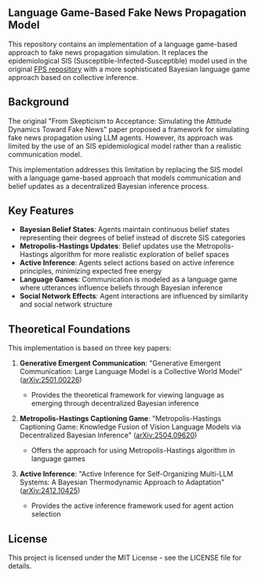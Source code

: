 ## Language Game-Based Fake News Propagation Model

This repository contains an implementation of a language game-based approach to fake news propagation simulation. It replaces the epidemiological SIS (Susceptible-Infected-Susceptible) model used in the original [FPS repository](https://github.com/LiuYuHan31/FPS) with a more sophisticated Bayesian language game approach based on collective inference.

## Background

The original "From Skepticism to Acceptance: Simulating the Attitude Dynamics Toward Fake News" paper proposed a framework for simulating fake news propagation using LLM agents. However, its approach was limited by the use of an SIS epidemiological model rather than a realistic communication model.

This implementation addresses this limitation by replacing the SIS model with a language game-based approach that models communication and belief updates as a decentralized Bayesian inference process.

## Key Features

- **Bayesian Belief States**: Agents maintain continuous belief states representing their degrees of belief instead of discrete SIS categories
- **Metropolis-Hastings Updates**: Belief updates use the Metropolis-Hastings algorithm for more realistic exploration of belief spaces
- **Active Inference**: Agents select actions based on active inference principles, minimizing expected free energy
- **Language Games**: Communication is modeled as a language game where utterances influence beliefs through Bayesian inference
- **Social Network Effects**: Agent interactions are influenced by similarity and social network structure

## Theoretical Foundations

This implementation is based on three key papers:

1. **Generative Emergent Communication**: "Generative Emergent Communication: Large Language Model is a Collective World Model" ([arXiv:2501.00226](https://arxiv.org/abs/2501.00226))
   - Provides the theoretical framework for viewing language as emerging through decentralized Bayesian inference

2. **Metropolis-Hastings Captioning Game**: "Metropolis-Hastings Captioning Game: Knowledge Fusion of Vision Language Models via Decentralized Bayesian Inference" ([arXiv:2504.09620](https://arxiv.org/abs/2504.09620))
   - Offers the approach for using Metropolis-Hastings algorithm in language games

3. **Active Inference**: "Active Inference for Self-Organizing Multi-LLM Systems: A Bayesian Thermodynamic Approach to Adaptation" ([arXiv:2412.10425](https://arxiv.org/abs/2412.10425))
   - Provides the active inference framework used for agent action selection

## License

This project is licensed under the MIT License - see the LICENSE file for details.
